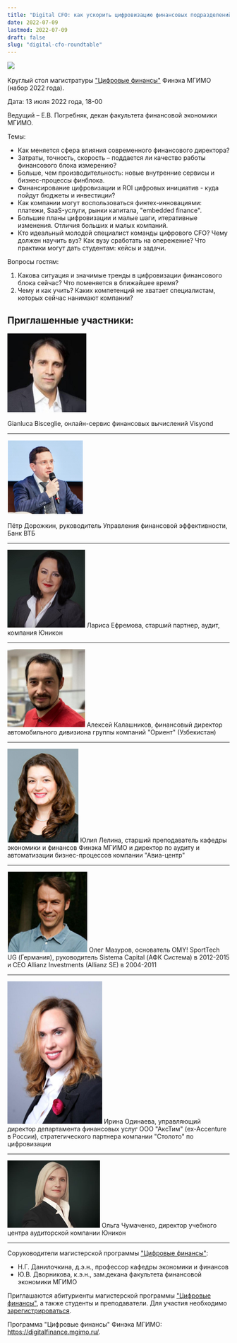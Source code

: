 ```yaml
---
title: "Digital CFO: как ускорить цифровизацию финансовых подразделений?"
date: 2022-07-09
lastmod: 2022-07-09
draft: false
slug: "digital-cfo-roundtable"
---
```


[digital]: /program/masters/digital-finance
[econ-badge-mag]: https://img.shields.io/badge/Экономика-Цифровые_финансы-1EB3A1

[![][econ-badge-mag]][digital]

Круглый стол магистратуры ["Цифровые финансы"][digital] Финэка МГИМО (набор 2022 года).

Дата: 13 июля 2022 года, 18-00

Ведущий – Е.В. Погребняк, декан факультета финансовой экономики МГИМО.

Темы:

- Как меняется сфера влияния современного финансового директора?
- Затраты, точность, скорость – поддается ли качество работы финансового блока измерению?
- Больше, чем производительность: новые внутренние сервисы и бизнес-процессы финблока.
- Финансирование цифровизации и ROI цифровых инициатив - куда пойдут бюджеты и инвестиции?
- Как компании могут воспользоваться финтех-инновациями: платежи, SaaS-услуги, рынки капитала, "embedded finance".
- Большие планы цифровизации и малые шаги, итеративные изменения. Отличия больших и малых компаний.
- Кто идеальный молодой специалист команды цифрового CFO? Чему должен научить вуз? Как вузу сработать на опережение? Что практики могут дать студентам: кейсы и задачи.

Вопросы гостям:

1. Какова ситуация и значимые тренды в цифровизации финансового блока сейчас? Что поменяется в ближайшее время?
2. Чему и как учить? Каких компетенций не хватает специалистам, которых сейчас нанимают компании?

## Приглашенные участники:

<img
    src="Gianluca-Bisceglie.png"
    alt="Gianluca Bisceglie"
    title="Gianluca Bisceglie"
    class="rounded-photo float-left mr-1"
/>

Gianluca Bisceglie, онлайн-сервис финансовых вычислений Visyond

---

<img
    src="pyotr-dorozhkin.png"
    alt="Пётр Дорожкин"
    title="Пётр Дорожкин"
    class="rounded-photo float-right mr-1"
/>

Пётр Дорожкин, руководитель Управления финансовой эффективности, Банк ВТБ

---

<img
    src="larisa-efremova.png"
    alt="Лариса Ефремова"
    title="Лариса Ефремова"
    class="rounded-photo float-left mr-1"
/>
Лариса Ефремова, старший партнер, аудит, компания Юникон

---

<img
    src="aleksey-kalashnikov.png"
    alt="Алексей Калашников"
    title="Алексей Калашников"
    class="rounded-photo float-right mr-1"
/>
Алексей Калашников, финансовый директор автомобильного дивизиона группы компаний "Ориент" (Узбекистан)

---

<img
    src="juliya-lelina.png"
    alt="Юлия Лелина"
    title="Юлия Лелина"
    class="rounded-photo float-left mr-1"
/>
Юлия Лелина, старший преподаватель кафедры экономики и финансов Финэка МГИМО и директор по аудиту и автоматизации бизнес-процессов компании "Авиа-центр"

---

<img
    src="oleg-mazurov.png"
    alt="Олег Мазуров"
    title="Олег Мазуров"
    class="rounded-photo float-right mr-1"
/>
Олег Мазуров, основатель OMY! SportTech UG (Германия), руководитель Sistema Capital (АФК Система) в 2012-2015 и CEO Allianz Investments (Allianz SE) в 2004-2011

---

<img
    src="irina-odinaeva.png"
    alt="Ирина Одинаева"
    title="Ирина Одинаева"
    class="rounded-photo float-left mr-1"
/>
Ирина Одинаева, управляющий директор департамента финансовых услуг ООО "АксТим" (ex-Accenture в России), стратегического партнера компании "Столото" по цифровизации

---

<img
    src="olga-chumachenko.png"
    alt="Ольга Чумаченко"
    title="Ольга Чумаченко"
    class="rounded-photo float-right mr-1"
/>
Ольга Чумаченко, директор учебного центра аудиторской компании Юникон

---

Соруководители магистерской программы ["Цифровые финансы"][digital]:

- Н.Г. Данилочкина, д.э.н., профессор кафедры экономики и финансов
- Ю.В. Дворникова, к.э.н., зам.декана факультета финансовой экономики МГИМО

Приглашаются абитуриенты магистерской программы ["Цифровые финансы"][digital], а также студенты и преподаватели. Для участия необходимо [зарегистрироваться](https://docs.google.com/forms/d/e/1FAIpQLSdTbeQ3aTncwYZil2nZ0zfR2mSi7UtnefrjqdvH7iPVgebGcQ/viewform).

Программа "Цифровые финансы" Финэка МГИМО: <https://digitalfinance.mgimo.ru/>.

